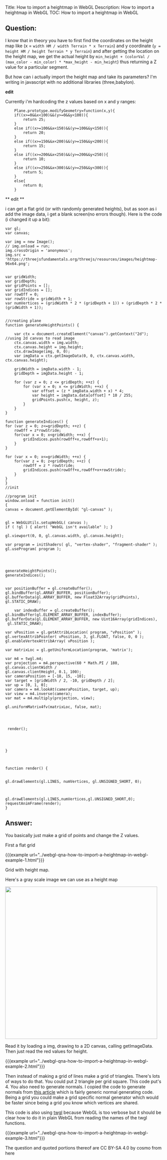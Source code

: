 Title: How to import a heightmap in WebGL
Description: How to import a heightmap in WebGL
TOC: How to import a heightmap in WebGL

## Question:

I know that in theory you have to first find the coordinates on the height map like (x = `width HM / width Terrain * x Terrain`) and y coordinate (`y = height HM / height Terrain * y Terrain`) and after getting the location on the height map, we get the actual height by `min_height + (colorVal / (max_color - min_color) * *max_height - min_height`) thus returning a Z value for a particular segment.

But how can i actually import the height map and take its parameters? I'm writing in javascript with no additional libraries (three,babylon).

**edit**

Currently i'm hardcoding the z values based on x and y ranges:

        Plane.prototype.modifyGeometry=function(x,y){
        if((x>=0&&x<100)&&(y>=0&&y<100)){
            return 25;
        }
        else if((x>=100&&x<150)&&(y>=100&&y<150)){
            return 20;
        }
        else if((x>=150&&x<200)&&(y>=150&&y<200)){
            return 15;
        }
        else if((x>=200&&x<250)&&(y>=200&&y<250)){
            return 10;
        }
        else if((x>=250&&x<300)&&(y>=250&&y<300)){
            return 5;
        }
        else{
            return 0;
        }

** edit **

i can get a flat grid (or with randomly generated heights), but as soon as i add the image data, i get a blank screen(no errors though). Here is the code (i changed it up a bit):


    
    var gl;
    var canvas;
    
    var img = new Image();
    // img.onload = run;
    img.crossOrigin = 'anonymous';
    img.src = 'https://threejsfundamentals.org/threejs/resources/images/heightmap-96x64.png';
    
    
    var gridWidth;
    var gridDepth;
    var gridPoints = [];
    var gridIndices = [];
    var rowOff = 0;
    var rowStride = gridWidth + 1;
    var numVertices = (gridWidth * 2 * (gridDepth + 1)) + (gridDepth * 2 * (gridWidth + 1));
    
    
    //creating plane
    function generateHeightPoints() {
    
        var ctx = document.createElement("canvas").getContext("2d"); //using 2d canvas to read image
        ctx.canvas.width = img.width;
        ctx.canvas.height = img.height;
        ctx.drawImage(img, 0, 0);
        var imgData = ctx.getImageData(0, 0, ctx.canvas.width, ctx.canvas.height);
    
        gridWidth = imgData.width - 1;
        gridDepth = imgData.height - 1;
    
        for (var z = 0; z <= gridDepth; ++z) {
            for (var x = 0; x <= gridWidth; ++x) {
                var offset = (z * imgData.width + x) * 4;
                var height = imgData.data[offset] * 10 / 255;
                gridPoints.push(x, height, z);
            }
        }
    }

    function generateIndices() {
    for (var z = 0; z<=gridDepth; ++z) {
        rowOff = z*rowStride;
        for(var x = 0; x<gridWidth; ++x) {
            gridIndices.push(rowOff+x,rowOff+x+1);
        }
    }
    
    for (var x = 0; x<=gridWidth; ++x) {
        for(var z = 0; z<gridDepth; ++z) {
            rowOff = z * rowStride;
            gridIndices.push(rowOff+x,rowOff+x+rowStride);
        }
    }
    }
    //init
    
    //program init
    window.onload = function init()
    { 
    canvas = document.getElementById( "gl-canvas" );
    
    
    gl = WebGLUtils.setupWebGL( canvas );
    if ( !gl ) { alert( "WebGL isn't available" ); }

    gl.viewport(0, 0, gl.canvas.width, gl.canvas.height);

    var program = initShaders( gl, "vertex-shader", "fragment-shader" );
    gl.useProgram( program );

   


    generateHeightPoints();
    generateIndices();


    var positionBuffer = gl.createBuffer();
    gl.bindBuffer(gl.ARRAY_BUFFER, positionBuffer);
    gl.bufferData(gl.ARRAY_BUFFER, new Float32Array(gridPoints), 
    gl.STATIC_DRAW);
        
        var indexBuffer = gl.createBuffer();
    gl.bindBuffer(gl.ELEMENT_ARRAY_BUFFER, indexBuffer);
    gl.bufferData(gl.ELEMENT_ARRAY_BUFFER, new Uint16Array(gridIndices), 
     gl.STATIC_DRAW);
    
    var vPosition = gl.getAttribLocation( program, "vPosition" );
    gl.vertexAttribPointer( vPosition, 3, gl.FLOAT, false, 0, 0 );
    gl.enableVertexAttribArray( vPosition );

    var matrixLoc = gl.getUniformLocation(program, 'matrix');

    var m4 = twgl.m4;
    var projection = m4.perspective(60 * Math.PI / 180, gl.canvas.clientWidth / 
    gl.canvas.clientHeight, 0.1, 100);
    var cameraPosition = [-18, 15, -10];
    var target = [gridWidth / 2, -10, gridDepth / 2];
    var up = [0, 1, 0];
    var camera = m4.lookAt(cameraPosition, target, up);
    var view = m4.inverse(camera);
    var mat = m4.multiply(projection, view);

    gl.uniformMatrix4fv(matrixLoc, false, mat);


  

     render();

   


    }
    
    
    
    function render() {

   
    gl.drawElements(gl.LINES, numVertices, gl.UNSIGNED_SHORT, 0);



    gl.drawElements(gl.LINES,numVertices,gl.UNSIGNED_SHORT,0);
    requestAnimFrame(render);
    }










## Answer:

You basically just make a grid of points and change the Z values.

First a flat grid

{{{example url="../webgl-qna-how-to-import-a-heightmap-in-webgl-example-1.html"}}}

Grid with height map. 

Here's a gray scale image we can use as a height map

<img src="https://threejsfundamentals.org/threejs/resources/images/heightmap-96x64.png" width="486">

Read it by loading a img, drawing to a 2D canvas, calling getImageData. Then just read the red values for height.

{{{example url="../webgl-qna-how-to-import-a-heightmap-in-webgl-example-2.html"}}}

Then instead of making a grid of lines make a grid of triangles. There's lots of ways to do that. You could put 2 triangle per grid square. This code put's 4. You also need to generate normals. I copied the code to generate normals from [this article](https://webglfundamentals.org/webgl/lessons/webgl-3d-geometry-lathe.html) which is fairly generic normal generating code.  Being a grid you could make a grid specific normal generator which would be faster since being a grid you know which vertices are shared.

This code is also using [twgl](https://twgljs.org) because WebGL is too verbose but it should be clear how to do it in plain WebGL from reading the names of the twgl functions.

{{{example url="../webgl-qna-how-to-import-a-heightmap-in-webgl-example-3.html"}}}



<div class="so">
  <div>The question and quoted portions thereof are 
    CC BY-SA 4.0 by
    <a data-href="https://stackoverflow.com/users/7088515">cosmo</a>
    from
    <a data-href="https://stackoverflow.com/questions/59253917">here</a>
  </div>
</div>
